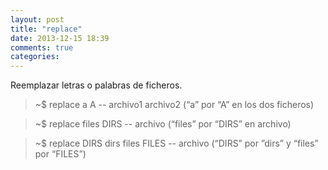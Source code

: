 ```yaml
---
layout: post
title: "replace"
date: 2013-12-15 18:39
comments: true
categories: 
---
```

Reemplazar letras o palabras de ficheros.

>~$ replace a A -- archivo1 archivo2 (“a” por “A” en los dos ficheros)

>~$ replace files DIRS  --  archivo (“files” por “DIRS” en archivo)

>~$ replace DIRS dirs files FILES -- archivo (“DIRS” por ”dirs” y “files” por “FILES”)

